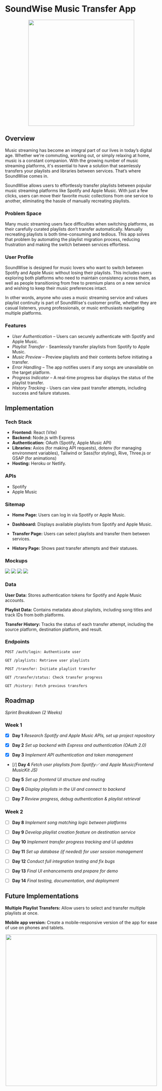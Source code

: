 # SoundWise Music Transfer App

<p align="center"><img src="./README assets/SoundWise_Logo.png" width="350"></p>

## Overview

Music streaming has become an integral part of our lives in today’s digital age. Whether we're commuting, working out, or simply relaxing at home, music is a constant companion. With the growing number of music streaming platforms, it's essential to have a solution that seamlessly transfers your playlists and libraries between services. That’s where SoundWise comes in.

SoundWise allows users to effortlessly transfer playlists between popular music streaming platforms like Spotify and Apple Music. With just a few clicks, users can move their favorite music collections from one service to another, eliminating the hassle of manually recreating playlists.

### Problem Space

Many music streaming users face difficulties when switching platforms, as their carefully curated playlists don’t transfer automatically. Manually recreating playlists is both time-consuming and tedious. This app solves that problem by automating the playlist migration process, reducing frustration and making the switch between services effortless.

### User Profile

SoundWise is designed for music lovers who want to switch between Spotify and Apple Music without losing their playlists. This includes users exploring both platforms who need to maintain consistency across them, as well as people transitioning from free to premium plans on a new service and wishing to keep their music preferences intact.

In other words, anyone who uses a music streaming service and values playlist continuity is part of SoundWise's customer profile, whether they are casual listeners, young professionals, or music enthusiasts navigating multiple platforms.

### Features

- _User Authentication_ – Users can securely authenticate with Spotify and Apple Music.
- _Playlist Transfer_ - Seamlessly transfer playlists from Spotify to Apple Music.
- _Music Preview_ – Preview playlists and their contents before initiating a transfer.
- _Error Handling_ – The app notifies users if any songs are unavailable on the target platform.
- _Progress Indicator_ – A real-time progress bar displays the status of the playlist transfer.
- _History Tracking_ - Users can view past transfer attempts, including success and failure statuses.

## Implementation

### Tech Stack

- **Frontend:** React (Vite)
- **Backend:** Node.js with Express
- **Authentication:** OAuth (Spotify, Apple Music API)
- **Libraries:** Axios (for making API requests), dotenv (for managing environment variables), Tailwind or Sass(for styling), Rive, Three.js or GSAP (for animations)
- **Hosting:** Heroku or Netlify.

### APIs

- Spotify
- Apple Music

### Sitemap

- **Home Page:** Users can log in via Spotify or Apple Music.

- **Dashboard:** Displays available playlists from Spotify and Apple Music.

- **Transfer Page:** Users can select playlists and transfer them between services.

- **History Page:** Shows past transfer attempts and their statuses.

### Mockups

<img src="./README assets/SoundWise_Homepage.png">
<img src="./README assets/SoundWise_Auth.png">
<img src="./README assets/SoundWise_preview.png">
<img src="./README assets/SoundWise_Transfer.png">

### Data

**User Data:** Stores authentication tokens for Spotify and Apple Music accounts.

**Playlist Data:** Contains metadata about playlists, including song titles and track IDs from both platforms.

**Transfer History:** Tracks the status of each transfer attempt, including the source platform, destination platform, and result.

### Endpoints

    POST /auth/login: Authenticate user

    GET /playlists: Retrieve user playlists

    POST /transfer: Initiate playlist transfer

    GET /transfer/status: Check transfer progress

    GET /history: Fetch previous transfers

## Roadmap

_Sprint Breakdown (2 Weeks)_

### Week 1

- [x] **Day 1** _Research Spotify and Apple Music APIs, set up project repository_

- [x] **Day 2** _Set up backend with Express and authentication (OAuth 2.0)_

- [x] **Day 3** _Implement API authentication and token management_

- [/] **Day 4** _Fetch user playlists from Spotify✅ and Apple Music(Frontend MusicKit JS)_

- [ ] **Day 5** _Set up frontend UI structure and routing_

- [ ] **Day 6** _Display playlists in the UI and connect to backend_

- [ ] **Day 7** _Review progress, debug authentication & playlist retrieval_

### Week 2

- [ ] **Day 8** _Implement song matching logic between platforms_

- [ ] **Day 9** _Develop playlist creation feature on destination service_

- [ ] **Day 10** _Implement transfer progress tracking and UI updates_

- [ ] **Day 11** _Set up database (if needed) for user session management_

- [ ] **Day 12** _Conduct full integration testing and fix bugs_

- [ ] **Day 13** _Final UI enhancements and prepare for demo_

- [ ] **Day 14** _Final testing, documentation, and deployment_

## Future Implementations

**Multiple Playlist Transfers:** Allow users to select and transfer multiple playlists at once.

**Mobile app version:** Create a mobile-responsive version of the app for ease of use on phones and tablets.

<p align="center">
    <img src="./README assets/SoundWise_Banner.png" width="500">
</p>
